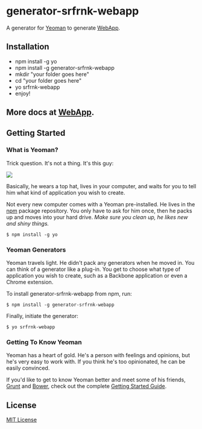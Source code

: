 # generator-srfrnk-webapp

A generator for [Yeoman](http://yeoman.io) to generate [WebApp](https://github.com/srfrnk/WebApp).


## Installation

* npm install -g yo
* npm install -g generator-srfrnk-webapp
* mkdir "your folder goes here"
* cd "your folder goes here"
* yo srfrnk-webapp
* enjoy!

## More docs at [WebApp](https://github.com/srfrnk/WebApp).

## Getting Started

### What is Yeoman?

Trick question. It's not a thing. It's this guy:

![](http://i.imgur.com/JHaAlBJ.png)

Basically, he wears a top hat, lives in your computer, and waits for you to tell him what kind of application you wish to create.

Not every new computer comes with a Yeoman pre-installed. He lives in the [npm](https://npmjs.org) package repository. You only have to ask for him once, then he packs up and moves into your hard drive. *Make sure you clean up, he likes new and shiny things.*

```
$ npm install -g yo
```

### Yeoman Generators

Yeoman travels light. He didn't pack any generators when he moved in. You can think of a generator like a plug-in. You get to choose what type of application you wish to create, such as a Backbone application or even a Chrome extension.

To install generator-srfrnk-webapp from npm, run:

```
$ npm install -g generator-srfrnk-webapp
```

Finally, initiate the generator:

```
$ yo srfrnk-webapp
```

### Getting To Know Yeoman

Yeoman has a heart of gold. He's a person with feelings and opinions, but he's very easy to work with. If you think he's too opinionated, he can be easily convinced.

If you'd like to get to know Yeoman better and meet some of his friends, [Grunt](http://gruntjs.com) and [Bower](http://bower.io), check out the complete [Getting Started Guide](https://github.com/yeoman/yeoman/wiki/Getting-Started).


## License

[MIT License](http://en.wikipedia.org/wiki/MIT_License)
